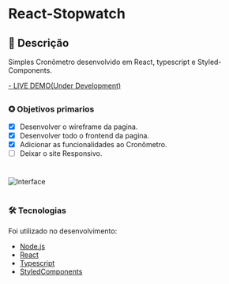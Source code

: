 # React-Stopwatch
## 📖 Descrição 
<p>Simples Cronômetro desenvolvido em React, typescript e Styled-Components. </p>

<a href="https://github.com/GuilhermeNono" target="_blank">- LIVE DEMO(Under Development)</a>

##

### ✪ Objetivos primarios

- [x] Desenvolver o wireframe da pagina.
- [x] Desenvolver todo o frontend da pagina.
- [x] Adicionar as funcionalidades ao Cronômetro.
- [ ] Deixar o site Responsivo.

#
![Interface](https://i.imgur.com/2Sbz22a.png)
#

### 🛠 Tecnologias

Foi utilizado no desenvolvimento:
- [Node.js](https://nodejs.org/en/)
- [React](https://pt-br.reactjs.org/)
- [Typescript](https://www.typescriptlang.org/)
- [StyledComponents](https://styled-components.com/)

